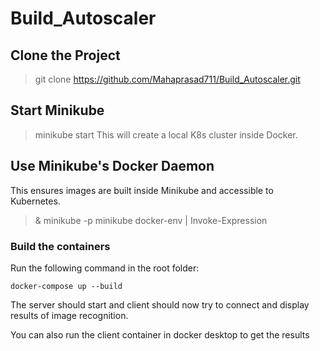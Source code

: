 # Build_Autoscaler

## Clone the Project

>git clone https://github.com/Mahaprasad711/Build_Autoscaler.git

## Start Minikube

>minikube start
This will create a local K8s cluster inside Docker.
## Use Minikube's Docker Daemon
This ensures images are built inside Minikube and accessible to Kubernetes.


>& minikube -p minikube docker-env | Invoke-Expression


### Build the containers

Run the following command in the root folder:

`docker-compose up --build`

The server should start and client should now try to connect and display results of image recognition.

You can also run the client container in docker desktop to get the results
